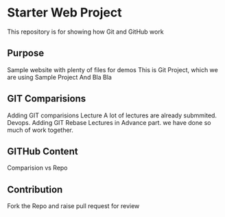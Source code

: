 # Starter Web Project

This repository is for showing how Git and GitHub work

## Purpose

Sample website with plenty of files for demos
This is Git Project, which we are using Sample Project
And Bla Bla
## GIT Comparisions
Adding GIT comparisions Lecture
A lot of lectures are already submmited.
Devops.
Adding GIT Rebase Lectures in Advance part. we have done so much of work together.
## GITHub Content
Comparision vs Repo
## Contribution
Fork the Repo and raise pull request for review 
